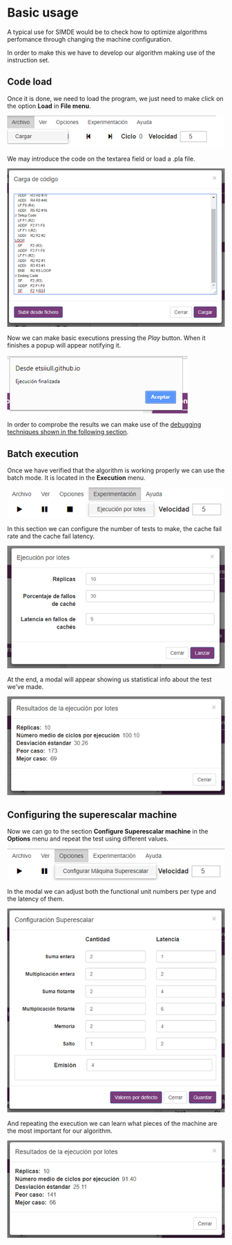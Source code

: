 # Basic usage

A typical use for SIMDE would be to check how to optimize algorithms perfomance through changing the machine configuration.

In order to make this we have to develop our algorithm making use of the instruction set.

## Code load

Once it is done, we need to load the program, we just need to make click on the option **Load** in  **File menu**.

![](../imgs/load-option.png)

We may introduce the code on the textarea field or load a .pla file.

![](../imgs/code-load.png)

Now we can make basic executions pressing the *Play* button. When it finishes a popup will appear notifying it.

![](../imgs/finished-execution.png)

In order to comprobe the results we can make use of the [debugging techniques shown in the following section](./debugging.md).

## Batch execution

Once we have verified that the algorithm is working properly we can use the batch mode. It is located in the **Execution** menu.

![](../imgs/batch-mode-options.png)

In this section we can configure the number of tests to make, the cache fail rate and the cache fail latency.

![](../imgs/batch-mode-modal.png)

At the end, a modal will appear showing us statistical info about the test we've made.

![](../imgs/batch-mode-results.png)

## Configuring the superescalar machine

Now we can go to the section **Configure Superescalar machine** in the **Options** menu and repeat the test using different values.

![](../imgs/configure-superescalar-option.png)

In the modal we can adjust both the functional unit numbers per type and the latency of them.

![](../imgs/configure-superescalar-modal.png)

And repeating the execution we can learn what pieces of the machine are the most important for our algorithm.

![](../imgs/batch-results-comparison.png)
